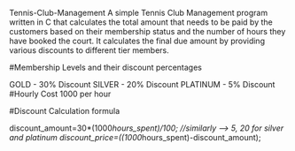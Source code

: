 Tennis-Club-Management
A simple Tennis Club Management program written in C that calculates the total amount that needs to be paid by the customers based on their membership status and the number of hours they have booked the court. It calculates the final due amount by providing various discounts to different tier members.

#Membership Levels and their discount percentages

GOLD - 30% Discount
SILVER - 20% Discount
PLATINUM - 5% Discount
#Hourly Cost
1000 per hour

#Discount Calculation formula

discount_amount=30*(1000*hours_spent)/100;  //similarly --> 5, 20 for silver and platinum
discount_price=((1000*hours_spent)-discount_amount);
